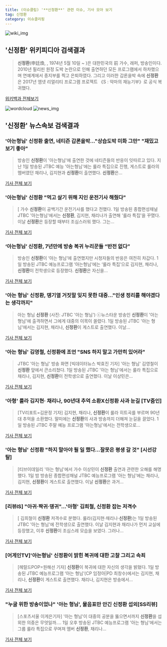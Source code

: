 ```yaml
---
title: (이슈클립) '**신정환**' 관련 이슈, 기사 모아 보기
tag: 신정환
category: 이슈클리핑
---
```

![wiki_img](https://user-images.githubusercontent.com/42597476/44503234-41136a80-a6d0-11e8-9071-6fc6418eafe4.png)
## **'**신정환**'** 위키피디아 검색결과
>**신정환**(申廷煥, , 1974년 5월 10일 ~ )은 대한민국의 前 가수, 래퍼, 방송인이다. 2010년 필리핀 원정 도박 논란으로 인해 출연하던 모든 프로그램에서 하차했으며 연예계에서 종지부를 찍고 은퇴하였다. 그리고 이러한 갑론을박 속에 **신정환**은 2017년 엠넷 리얼리티 프로그램 프로젝트 《S : 악마의 재능기부》로 공식 복귀했다.

<a href="https://ko.wikipedia.org/wiki/신정환" target="_blank">위키백과 전체보기</a>

![wordcloud](https://s3.ap-northeast-2.amazonaws.com/lyrics101-wordcloud/2018-09-02-1535839357.png)
![news_img](https://user-images.githubusercontent.com/42597476/44507050-1206f400-a6e4-11e8-8d98-7ffbfebb353f.png)
## **'**신정환**'** 뉴스속보 검색결과
### '아는형님' **신정환** 출연, 네티즌 갑론을박..."상습도박 미화 그만" "재밌고 보기 좋아"

>방송인 **신정환**이 '아는형님'에 출연한 것에 네티즌들의 반응이 잇따르고 있다. 지난 1일 방송된 JTBC 예능 '아는형님'에는 룰라 특집으로 진행, 게스트로 룰라의 멤버였던 채리나, 김지현과 **신정환**이 출연했다. **신정환**은...

<a href="http://www.whitepaper.co.kr/news/articleView.html?idxno=112953" target="_blank">기사 전체 보기</a>

### '아는형님' **신정환** "먹고 살기 위해 지인 운전기사 해줬다"

>[ 가수 **신정환**이 공백기간 운전기사를 했다고 전했다. 1일 방송된 종합편성채널 JTBC '아는형님'에서는 **신정환**, 김지현, 채리나가 출연해 '룰라 특집'을 꾸몄다. 이날 **신정환**은 등장할 때부터 조심스러워 했다. 그는...

<a href="http://www.mydaily.co.kr/new_yk/html/read.php?newsid=201809012151434599&ext=na" target="_blank">기사 전체 보기</a>

### ‘아는형님’ **신정환**, 7년만에 방송 복귀 누리꾼들 “반전 없다”

>방송인 **신정환**이 ‘아는 형님’에 출연했지만 시청자들의 반응은 여전히 차갑다. 1일 방송된 JTBC 예능프로그램 ‘아는형님’에는 ‘룰라 특집’으로 김지현, 채리나, **신정환**이 전학생으로 등장했다. **신정환**은 자신을...

<a href="http://www.kookje.co.kr/news2011/asp/newsbody.asp?code=0500&key=20180902.99099000167" target="_blank">기사 전체 보기</a>

### '아는 형님' **신정환**, 뎅기열 거짓말 잊지 못한 대중…"인생 정리를 해야겠다는 생각까지"

>아는 형님 **신정환** (사진: JTBC '아는 형님') ⓒ뉴스타운 방송인 **신정환**이 '아는 형님'에 출격하면서 그에게 대중의 이목이 쏠렸다. 1일 방송된 JTBC '아는 형님'에서는 김지현, 채리나, **신정환**이 게스트로 출연했다. 이날...

<a href="http://www.newstown.co.kr/news/articleView.html?idxno=338856" target="_blank">기사 전체 보기</a>

### '아는 형님' 김영철, **신정환**에 조언 "SNS 하지 말고 가만히 있어라"

>JTBC '아는 형님' 방송 화면 [빅데이터뉴스 박효진 기자] '아는 형님' 김영철이 **신정환** 앞에서 큰소리쳤다. 1일 방송된 JTBC '아는 형님'에서는 룰라 특집으로 채리나, 김지현, **신정환**이 전학생으로 출연했다. 이날 이상민은...

<a href="http://www.thebigdata.co.kr/view.php?ud=201809020056218026d474ea8690_23" target="_blank">기사 전체 보기</a>

### '아형' 룰라 김지현· 채리나, 90년대 추억 소환X**신정환** 사과 눈길 [TV줌인]

>[TV리포트=김문정 기자] 김지현, 채리나, **신정환**이 룰라 히트곡를 부르며 90년대 추억을 소환했다. 말미에는 **신정환**의 사과 방송까지 더해져 눈길을 끌었다. 1일 방송된 JTBC 주말 예능 프로그램 '아는형님'에서는 전학생으로...

<a href="http://www.tvreport.co.kr/?c=news&m=newsview&idx=1077756" target="_blank">기사 전체 보기</a>

### '아는 형님' **신정환** "하지 말아야 될 일 했다…잘못은 평생 갈 것" [시선강탈]

>[티브이데일리 '아는 형님'에서 가수 이상민이 **신정환** 출연과 관련한 오해를 해명했다. 1일 밤 방송된 종합편성채널 JTBC 예능프로그램 '아는 형님'에는 채리나, 김지현, **신정환**이 게스트로 출연했다. 이날 **신정환**은 과거...

<a href="http://tvdaily.asiae.co.kr/read.php3?aid=15358386041391046019" target="_blank">기사 전체 보기</a>

### [리뷰IS] "아귀·짝귀·뎅귀"…'아형' 김희철, **신정환** 잡는 저격수

>[ 김희철이 **신정환** 저격수로 분했다. 룰라(김지현·채리나·**신정환**)는 1일 방송된 JTBC '아는 형님'에 전학생으로 출연했다. 이날 김지현과 채리나가 먼저 교실에 등장했고, 이후 **신정환**이 조심스레 모습을 보였다. 그러나...

<a href="http://isplus.live.joins.com/news/article/aid.asp?aid=22525786" target="_blank">기사 전체 보기</a>

### [어게인TV]'아는형님' **신정환**이 밝힌 복귀에 대한 고찰 그리고 속죄

>[헤럴드POP=원해선 기자] **신정환**이 복귀에 대한 자신의 생각을 밝혔다. 1일 방송된 JTBC 예능프로그램 ‘아는 형님’(CP 임정아|PD 최창수)에서는 김지현, 채리나, **신정환**이 게스트로 출연했다. 채리나, 김지현은 방송에서...

<a href="http://biz.heraldcorp.com/view.php?ud=201809012234133786044_1" target="_blank">기사 전체 보기</a>

### "누굴 위한 방송이었나" '아는 형님', 물음표만 안긴 **신정환** 섭외[SS리뷰]

>[스포츠서울 이게은기자] '아는 형님'이 대중의 공분을 뚫으면서까지 **신정환**을 섭외한 의중은 무엇일까.... 1일 오후 방송된 JTBC 예능프로그램 '아는 형님'에서는 그룹 룰라 특집으로 꾸며져 멤버 **신정환**, 채리나...

<a href="http://www.sportsseoul.com/news/read/676064" target="_blank">기사 전체 보기</a>


